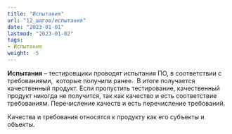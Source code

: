 ```yaml
---
title: "Испытания"
url: "12_шагов/испытания"
date: "2023-01-01"
lastmod: "2023-01-02"
tags:
- Испытания
weight: -5
---
```


**Испытания** – тестировщики проводят испытания ПО, в соответствии с требованиями,  которые получили ранее.  В итоге получается качественный продукт. Если пропустить тестирование, качественный продукт никогда не получится, так как качество и есть соответствие требованиям. Перечисление качеств и есть перечисление требований.   

Качества и требования относятся к продукту как его субъекты и объекты.